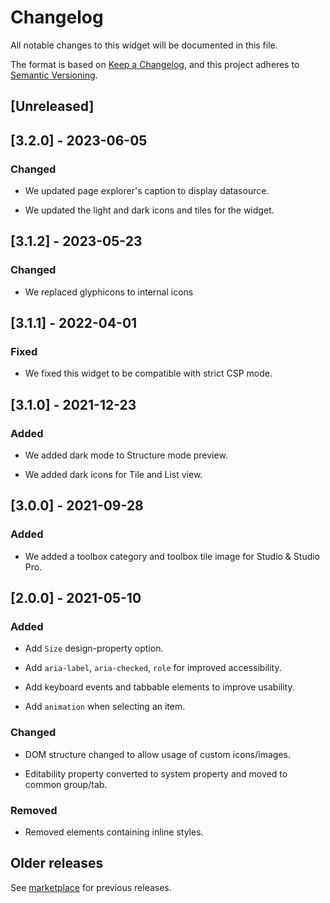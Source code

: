 # Changelog

All notable changes to this widget will be documented in this file.

The format is based on [Keep a Changelog](https://keepachangelog.com/en/1.0.0/), and this project adheres to [Semantic Versioning](https://semver.org/spec/v2.0.0.html).

## [Unreleased]

## [3.2.0] - 2023-06-05

### Changed

-   We updated page explorer's caption to display datasource.

-   We updated the light and dark icons and tiles for the widget.

## [3.1.2] - 2023-05-23

### Changed

-   We replaced glyphicons to internal icons

## [3.1.1] - 2022-04-01

### Fixed

-   We fixed this widget to be compatible with strict CSP mode.

## [3.1.0] - 2021-12-23

### Added

-   We added dark mode to Structure mode preview.

-   We added dark icons for Tile and List view.

## [3.0.0] - 2021-09-28

### Added

-   We added a toolbox category and toolbox tile image for Studio & Studio Pro.

## [2.0.0] - 2021-05-10

### Added

-   Add `Size` design-property option.

-   Add `aria-label`, `aria-checked`, `role` for improved accessibility.

-   Add keyboard events and tabbable elements to improve usability.

-   Add `animation` when selecting an item.

### Changed

-   DOM structure changed to allow usage of custom icons/images.

-   Editability property converted to system property and moved to common group/tab.

### Removed

-   Removed elements containing inline styles.

## Older releases

See [marketplace](https://marketplace.mendix.com/link/component/54611) for previous releases.
